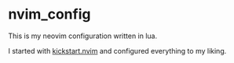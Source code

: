 # nvim_config

This is my neovim configuration written in lua.

I started with [kickstart.nvim](https://github.com/nvim-lua/kickstart.nvim) and configured everything to my liking.
